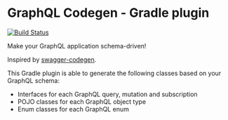 # GraphQL Codegen - Gradle plugin #

[![Build Status](https://travis-ci.com/kobylynskyi/graphql-java-codegen-gradle-plugin.svg?branch=master)](https://travis-ci.com/kobylynskyi/graphql-java-codegen-gradle-plugin)

Make your GraphQL application schema-driven!

Inspired by [swagger-codegen](https://github.com/swagger-api/swagger-codegen).

This Gradle plugin is able to generate the following classes based on your GraphQL schema:
* Interfaces for each GraphQL query, mutation and subscription
* POJO classes for each GraphQL object type
* Enum classes for each GraphQL enum